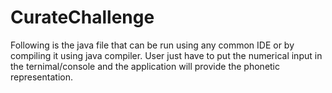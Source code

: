 # CurateChallenge

Following is the java file that can be run using any common IDE or by compiling it using java compiler. User just have to put the numerical input in the ternimal/console and the application will provide the phonetic representation.
